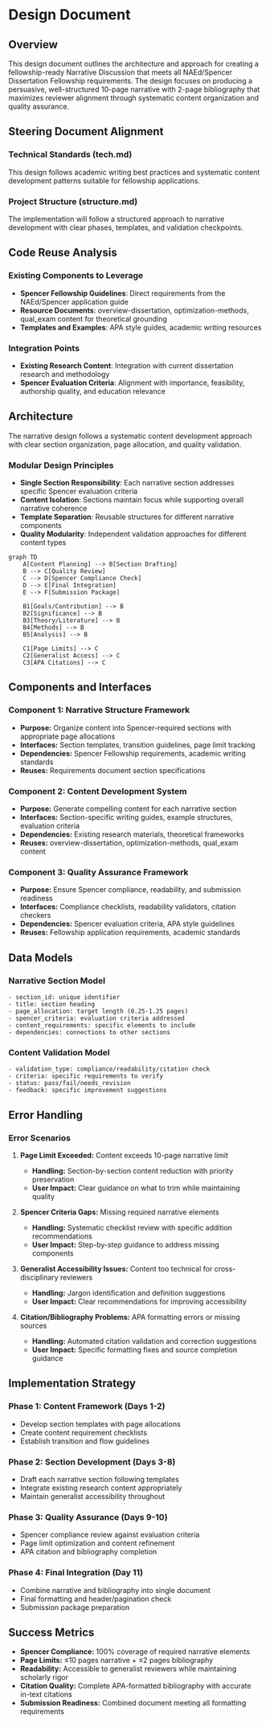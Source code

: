 # Design Document

## Overview

This design document outlines the architecture and approach for creating a fellowship-ready Narrative Discussion that meets all NAEd/Spencer Dissertation Fellowship requirements. The design focuses on producing a persuasive, well-structured 10-page narrative with 2-page bibliography that maximizes reviewer alignment through systematic content organization and quality assurance.

## Steering Document Alignment

### Technical Standards (tech.md)
This design follows academic writing best practices and systematic content development patterns suitable for fellowship applications.

### Project Structure (structure.md)  
The implementation will follow a structured approach to narrative development with clear phases, templates, and validation checkpoints.

## Code Reuse Analysis

### Existing Components to Leverage
- **Spencer Fellowship Guidelines**: Direct requirements from the NAEd/Spencer application guide
- **Resource Documents**: overview-dissertation, optimization-methods, qual_exam content for theoretical grounding
- **Templates and Examples**: APA style guides, academic writing resources

### Integration Points
- **Existing Research Content**: Integration with current dissertation research and methodology
- **Spencer Evaluation Criteria**: Alignment with importance, feasibility, authorship quality, and education relevance

## Architecture

The narrative design follows a systematic content development approach with clear section organization, page allocation, and quality validation.

### Modular Design Principles
- **Single Section Responsibility**: Each narrative section addresses specific Spencer evaluation criteria
- **Content Isolation**: Sections maintain focus while supporting overall narrative coherence  
- **Template Separation**: Reusable structures for different narrative components
- **Quality Modularity**: Independent validation approaches for different content types

```mermaid
graph TD
    A[Content Planning] --> B[Section Drafting]
    B --> C[Quality Review]
    C --> D[Spencer Compliance Check]
    D --> E[Final Integration]
    E --> F[Submission Package]
    
    B1[Goals/Contribution] --> B
    B2[Significance] --> B
    B3[Theory/Literature] --> B
    B4[Methods] --> B
    B5[Analysis] --> B
    
    C1[Page Limits] --> C
    C2[Generalist Access] --> C
    C3[APA Citations] --> C
```

## Components and Interfaces

### Component 1: Narrative Structure Framework
- **Purpose:** Organize content into Spencer-required sections with appropriate page allocations
- **Interfaces:** Section templates, transition guidelines, page limit tracking
- **Dependencies:** Spencer Fellowship requirements, academic writing standards
- **Reuses:** Requirements document section specifications

### Component 2: Content Development System  
- **Purpose:** Generate compelling content for each narrative section
- **Interfaces:** Section-specific writing guides, example structures, evaluation criteria
- **Dependencies:** Existing research materials, theoretical frameworks
- **Reuses:** overview-dissertation, optimization-methods, qual_exam content

### Component 3: Quality Assurance Framework
- **Purpose:** Ensure Spencer compliance, readability, and submission readiness
- **Interfaces:** Compliance checklists, readability validators, citation checkers
- **Dependencies:** Spencer evaluation criteria, APA style guidelines
- **Reuses:** Fellowship application requirements, academic standards

## Data Models

### Narrative Section Model
```
- section_id: unique identifier
- title: section heading
- page_allocation: target length (0.25-1.25 pages)
- spencer_criteria: evaluation criteria addressed
- content_requirements: specific elements to include
- dependencies: connections to other sections
```

### Content Validation Model
```
- validation_type: compliance/readability/citation check
- criteria: specific requirements to verify
- status: pass/fail/needs_revision
- feedback: specific improvement suggestions
```

## Error Handling

### Error Scenarios
1. **Page Limit Exceeded:** Content exceeds 10-page narrative limit
   - **Handling:** Section-by-section content reduction with priority preservation
   - **User Impact:** Clear guidance on what to trim while maintaining quality

2. **Spencer Criteria Gaps:** Missing required narrative elements
   - **Handling:** Systematic checklist review with specific addition recommendations
   - **User Impact:** Step-by-step guidance to address missing components

3. **Generalist Accessibility Issues:** Content too technical for cross-disciplinary reviewers
   - **Handling:** Jargon identification and definition suggestions
   - **User Impact:** Clear recommendations for improving accessibility

4. **Citation/Bibliography Problems:** APA formatting errors or missing sources
   - **Handling:** Automated citation validation and correction suggestions
   - **User Impact:** Specific formatting fixes and source completion guidance

## Implementation Strategy

### Phase 1: Content Framework (Days 1-2)
- Develop section templates with page allocations
- Create content requirement checklists
- Establish transition and flow guidelines

### Phase 2: Section Development (Days 3-8) 
- Draft each narrative section following templates
- Integrate existing research content appropriately
- Maintain generalist accessibility throughout

### Phase 3: Quality Assurance (Days 9-10)
- Spencer compliance review against evaluation criteria
- Page limit optimization and content refinement
- APA citation and bibliography completion

### Phase 4: Final Integration (Day 11)
- Combine narrative and bibliography into single document
- Final formatting and header/pagination check
- Submission package preparation

## Success Metrics

- **Spencer Compliance:** 100% coverage of required narrative elements
- **Page Limits:** ≤10 pages narrative + ≤2 pages bibliography  
- **Readability:** Accessible to generalist reviewers while maintaining scholarly rigor
- **Citation Quality:** Complete APA-formatted bibliography with accurate in-text citations
- **Submission Readiness:** Combined document meeting all formatting requirements
